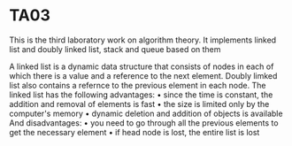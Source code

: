 # TA03
This is the third laboratory work on algorithm theory. It implements linked list and doubly linked list, stack and queue based on them

A linked list is a dynamic data structure that consists of nodes in each of which there is a value and a reference to the next element.
Doubly limked list also contains a refernce to the previous element in each node. 
The linked list has the following advantages: 
• since the time is constant, the addition and removal of elements is fast 
• the size is limited only by the computer's memory 
• dynamic deletion and addition of objects is available
And disadvantages:
• you need to go through all the previous elements to get the necessary element
• if head node is lost, the entire list is lost
